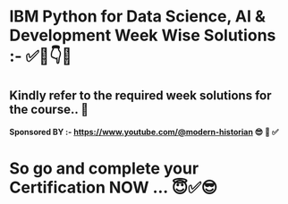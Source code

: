 # IBM Python for Data Science, AI & Development Week Wise Solutions :- ✅💯👇😇
## Kindly refer to the required week solutions for the course.. 💯
#### Sponsored BY :- https://www.youtube.com/@modern-historian  😎 🚀 ✅
# So go and complete your Certification NOW ... 😇✅😎
